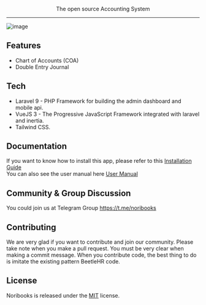 <p align="center">

  <p align="center">The open source Accounting System</p>
</p>

---

![image]()

## Features

-   Chart of Accounts (COA)
-   Double Entry Journal

## Tech

-   Laravel 9 - PHP Framework for building the admin dashboard and mobile api.
-   VueJS 3 - The Progressive JavaScript Framework integrated with laravel and inertia.
-   Tailwind CSS.

## Documentation

If you want to know how to install this app, please refer to this [Installation Guide](./installation.md)  
You can also see the user manual here [User Manual](./user-manual.md)

## Community & Group Discussion

You could join us at Telegram Group https://t.me/noribooks

## Contributing

We are very glad if you want to contribute and join our community.
Please take note when you make a pull request. You must be very clear when making a commit message.
When you contribute code, the best thing to do is imitate the existing pattern BeetleHR code.

## License

Noribooks is released under the [MIT](./LICENSE) license.
